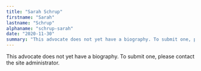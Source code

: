 ```yaml
---
title: "Sarah Schrup"
firstname: "Sarah"
lastname: "Schrup"
alphaname: "schrup-sarah"
date: "2020-11-30"
summary: "This advocate does not yet have a biography. To submit one, please contact the site administrator."
---
```

This advocate does not yet have a biography. To submit one, please contact the site administrator.

